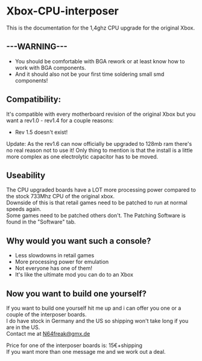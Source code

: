# Xbox-CPU-interposer
This is the documentation for the 1,4ghz CPU upgrade for the original Xbox.

## ---WARNING---
* You should be comfortable with BGA rework or at least know how to work with BGA components.
* And it should also not be your first time soldering small smd components!

## Compatibility:
It's compatible with every motherboard revision of the original Xbox but you want a rev1.0 - rev1.4 for a couple reasons:
* Rev 1.5 doesn't exist!

Update: As the rev1.6 can now officially be upgraded to 128mb ram there's no real reason not to use it!
Only thing to mention is that the install is a little more complex as one electrolytic capacitor has to be moved.

## Useability
The CPU upgraded boards have a LOT more processing power compared to the stock 733Mhz CPU of the original xbox.  
Downside of this is that retail games need to be patched to run at normal speeds again.  
Some games need to be patched others don't.
The Patching Software is found in the "Software" tab.

## Why would you want such a console?
* Less slowdowns in retail games
* More processing power for emulation
* Not everyone has one of them!
* It's like the ultimate mod you can do to an Xbox

## Now you want to build one yourself?
If you want to build one yourself hit me up and i can offer you one or a couple of the interposer boards.  
I do have stock in Germany and the US so shipping won't take long if you are in the US.  
Contact me at N64freak@gmx.de

Price for one of the interposer boards is: 15€+shipping  
If you want more than one message me and we work out a deal.


